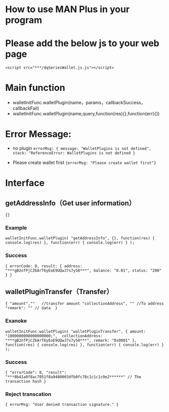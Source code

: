 # How to use MAN Plus in your program

# Please add the below js to your web page
 `<script src="***/dqSeriesWallet.js.js"></script>` 

# Main function
 * walletInitFunc.walletPlugin(name，params，callbackSuccess，callbackFail)
 * walletInitFunc.walletPlugin(name,query,function(res){},function(err){})
 
# Error Message:
* no plugin
`errorMsg: {
	message: "WalletPlugins is not defined",
	stack: "ReferenceError: WalletPlugins is not defined
}`

* Please create wallet frist
`{errorMsg: "Please create wallet first"}`


# Interface
 
## getAddressInfo（Get user information）

`{} `
### Example
`walletInitFunc.walletPlugin(
    "getAddressInfo",
    {},
    function(res) {
        console.log(res)
    },
    function(err) {
        console.log(err)
    }
);`

### Success
`{
	errorCode: 0,
	result: {
		address: "***gB2nfPjCZ6ArT6yEoE9UQwJ7s7y58***",
		balance: "0.01",
		status: "200"
	}
}`

 
## walletPluginTransfer（Transfer）

`{
    "amount",""   //transfer amount
    "collectionAddress", "" //To address
    "remark": "" // data 
}`
### Exanoke
`walletInitFunc.walletPlugin(
    "walletPluginTransfer",
    {
      amount: "1000000000000000000;", 
      collectionAddress: "***gB2nfPjCZ6ArT6yEoE9UQwJ7s7y58***",
      remark: "0x0001"
    },
    function(res) {
      console.log(res)
    },
    function(err) {
      console.log(err)
    }
);`

### Success
`{
	"errorCode": 0,
	"result": "***8b41a0f8ac7051f8a9480003dfb0fc78c1c1c1c9e2******" // The transaction hash
}`

### Reject transcation
`{
	errorMsg: "User denied transaction signature."
}`

